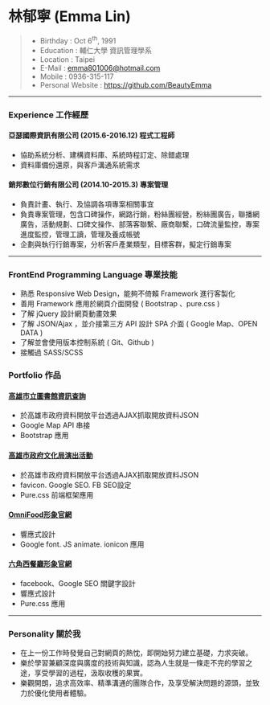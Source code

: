 # 林郁寧 (Emma Lin)

 > - Birthday : Oct 6<sup>th</sup>, 1991
 > - Education : 輔仁大學 資訊管理學系
 > - Location : Taipei
 > - E-Mail : emma801006@hotmail.com
 > - Mobile : 0936-315-117
 > - Personal Website : https://github.com/BeautyEmma

---
### Experience 工作經歷

#### 亞瑟國際資訊有限公司 (2015.6-2016.12) 程式工程師
 - 協助系統分析、建構資料庫、系統時程訂定、除錯處理
 - 資料庫備份還原，與客戶溝通系統需求
 
#### 銷邦數位行銷有限公司 (2014.10-2015.3) 專案管理
 - 負責計畫、執行、及協調各項專案相關事宜
 - 負責專案管理，包含口碑操作，網路行銷，粉絲團經營，粉絲團廣告，聯播網廣告，活動規劃、口碑文操作、部落客聯繫、廠商聯繫，口碑流量監控，專案進度監控，管理工讀，管理及養成帳號
 - 企劃與執行行銷專案，分析客戶產業類型，目標客群，擬定行銷專案


---
### FrontEnd Programming Language 專業技能
 - 熟悉 Responsive Web Design，能夠不倚賴 Framework 進行客製化
 - 善用 Framework 應用於網頁介面開發 ( Bootstrap 、pure.css )
 - 了解 jQuery 設計網頁動畫效果
 - 了解 JSON/Ajax ，並介接第三方 API 設計 SPA 介面 ( Google Map、OPEN DATA )
 - 了解並會使用版本控制系統 ( Git、Github )
 - 接觸過 SASS/SCSS 


### Portfolio 作品

#### [高雄市立圖書館資訊查詢](http://emma2.tone.com.tw/)
 - 於高雄市政府資料開放平台透過AJAX抓取開放資料JSON
 - Google Map API 串接
 - Bootstrap 應用

#### [高雄市政府文化局演出活動](https://beautyemma.github.io/hexschool_ajax/)
 - 於高雄市政府資料開放平台透過AJAX抓取開放資料JSON
 - favicon. Google SEO. FB SEO設定
 - Pure.css 前端框架應用

#### [OmniFood形象官網](http://emma.tone.com.tw/)
 - 響應式設計
 - Google font. JS animate. ionicon 應用
  
#### [六角西餐廳形象官網](https://beautyemma.github.io/hexschool_final/)
 - facebook、Google SEO 關鍵字設計
 - 響應式設計
 - Pure.css 應用

---
### Personality 關於我
 - 在上一份工作時發覺自己對網頁的熱忱，即開始努力建立基礎，力求突破。
 - 樂於學習兼顧深度與廣度的技術與知識，認為人生就是一條走不完的學習之途，享受學習的過程，汲取收穫的果實。
 - 樂觀開朗，追求高效率、精準溝通的團隊合作，及享受解決問題的源頭，並致力於優化使用者體驗。
 

